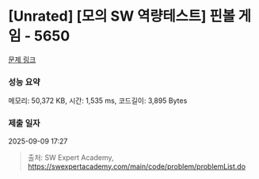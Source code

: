 # [Unrated] [모의 SW 역량테스트] 핀볼 게임 - 5650 

[문제 링크](https://swexpertacademy.com/main/code/problem/problemDetail.do?contestProbId=AWXRF8s6ezEDFAUo) 

### 성능 요약

메모리: 50,372 KB, 시간: 1,535 ms, 코드길이: 3,895 Bytes

### 제출 일자

2025-09-09 17:27



> 출처: SW Expert Academy, https://swexpertacademy.com/main/code/problem/problemList.do